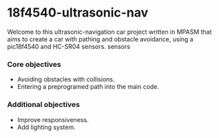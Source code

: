 # 18f4540-ultrasonic-nav
Welcome to this ultrasonic-navigation car project written in MPASM that aims to create a car with pathing and obstacle avoidance, using a pic18f4540 and HC-SR04 sensors. sensors

### Core objectives
- Avoiding obstacles with collisions.
- Entering a preprogramed path into the main code.

### Additional objectives
- Improve responsiveness.
- Add lighting system.
